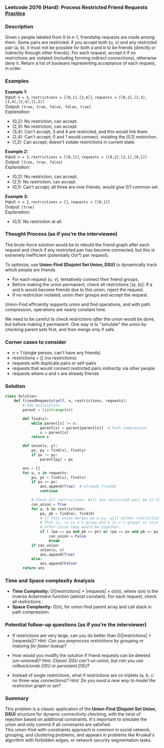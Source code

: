### Leetcode 2076 (Hard): Process Restricted Friend Requests [Practice](https://leetcode.com/problems/process-restricted-friend-requests)

### Description  
Given `n` people labeled from 0 to n-1, friendship requests are made among them. Some pairs are restricted: if you accept both (u, v) and any restricted pair (a, b), it must not be possible for both a and b to be friends (directly or indirectly through other friends). For each request, accept it if no restrictions are violated (including forming indirect connections), otherwise deny it. Return a list of booleans representing acceptance of each request, in order.

### Examples  

**Example 1:**  
Input: `n = 5`, `restrictions = [[0,1],[3,4]]`, `requests = [[0,2],[2,3],[3,4],[2,4],[1,2]]`  
Output: `[true, true, false, false, true]`  
*Explanation:*
- (0,2): No restriction, can accept.  
- (2,3): No restriction, can accept.  
- (3,4): Can't accept; 3 and 4 are restricted, and this would link them.  
- (2,4): Can't accept; 0 and 1 would connect, violating the [0,1] restriction.  
- (1,2): Can accept; doesn't violate restrictions in current state.

**Example 2:**  
Input: `n = 3`, `restrictions = [[0,1]]`, `requests = [[0,2],[2,1],[0,1]]`  
Output: `[true, true, false]`  
*Explanation:*
- (0,2): No restriction, can accept.
- (2,1): No restriction, can accept.
- (0,1): Can't accept; all three are now friends, would give 0/1 common set.

**Example 3:**  
Input: `n = 2`, `restrictions = []`, `requests = [[0,1]]`  
Output: `[true]`  
*Explanation:*  
- (0,1): No restriction at all.

### Thought Process (as if you’re the interviewee)  
The brute-force solution would be to rebuild the friend graph after each request and check if any restricted pair has become connected, but this is extremely inefficient (potentially O(n²) per request).

To optimize, use **Union-Find (Disjoint Set Union, DSU)** to dynamically track which people are friends.  
- For each request (u, v), tentatively connect their friend groups.
- Before making the union permanent, check all restrictions [(a, b)]: If a and b would become friends due to this union, reject the request.
- If no restriction violated, union their groups and accept the request.

Union-Find efficiently supports union and find operations, and with path compression, operations are nearly constant time.

We need to be careful to check restrictions *after* the union would be done, but before making it permanent. One way is to "simulate" the union by checking parent sets first, and then merge only if safe.

### Corner cases to consider  
- n = 1 (single person, can't have any friends)
- restrictions = [] (no restrictions)
- requests with duplicate pairs or self-pairs
- requests that would connect restricted pairs *indirectly* via other people
- requests where u and v are already friends

### Solution

```python
class Solution:
    def friendRequests(self, n, restrictions, requests):
        # DSU boilerplate
        parent = list(range(n))

        def find(x):
            while parent[x] != x:
                parent[x] = parent[parent[x]]  # Path compression
                x = parent[x]
            return x

        def union(x, y):
            px, py = find(x), find(y)
            if px != py:
                parent[py] = px

        ans = []
        for u, v in requests:
            pu, pv = find(u), find(v)
            if pu == pv:
                ans.append(True)  # already friends
                continue

            # Check all restrictions: Will any restricted pair be in the same component?
            can_union = True
            for a, b in restrictions:
                pa, pb = find(a), find(b)
                # If this union merges pu & pv, will either restriction be violated?
                # That is, (a in u's group and b in v's group) or vice versa,
                # after union they would be together.
                if ( (pa == pu and pb == pv) or (pa == pv and pb == pu) ):
                    can_union = False
                    break
            if can_union:
                union(u, v)
                ans.append(True)
            else:
                ans.append(False)
        return ans
```

### Time and Space complexity Analysis  

- **Time Complexity:** O(|restrictions| × |requests| × α(n)), where α(n) is the inverse Ackermann function (almost constant). For each request, check all restrictions.
- **Space Complexity:** O(n), for union-find parent array and call stack in path compression.

### Potential follow-up questions (as if you’re the interviewer)  

- If restrictions are very large, can you do better than O(|restrictions| × |requests|)?
  *Hint: Can you preprocess restrictions by grouping or indexing for faster lookup?*

- How would you modify the solution if friend requests can be deleted (un-unioned)?
  *Hint: Classic DSU can't un-union, but can you use rollback/undo DSU or persistent DSU?*

- Instead of single restrictions, what if restrictions are on triplets (a, b, c: no three-way connections)?
  *Hint: Do you need a new way to model the restriction graph or set?*

### Summary
This problem is a classic application of the **Union-Find (Disjoint Set Union, DSU)** structure for dynamic connectivity checking, with the twist of rejection based on additional constraints. It's important to simulate the union and only commit if all constraints are satisfied.  
This union-find-with-constraints approach is common in social network, grouping, and clustering problems, and appears in problems like Kruskal's algorithm with forbidden edges, or network security segmentation tasks.